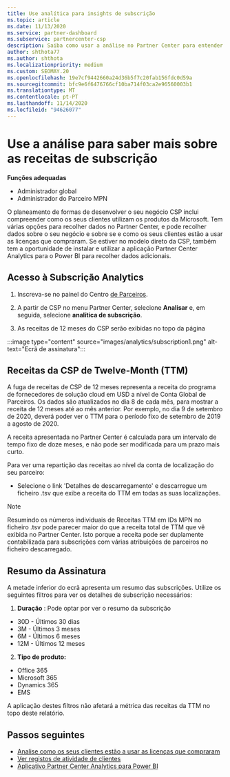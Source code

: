 ```yaml
---
title: Use analítica para insights de subscrição
ms.topic: article
ms.date: 11/13/2020
ms.service: partner-dashboard
ms.subservice: partnercenter-csp
description: Saiba como usar a análise no Partner Center para entender melhor o seu negócio e como os seus clientes usam as licenças que adquiriu.
author: shthota77
ms.author: shthota
ms.localizationpriority: medium
ms.custom: SEOMAY.20
ms.openlocfilehash: 19e7cf9442660a24d36b5f7c20fab156fdc0d59a
ms.sourcegitcommit: bfc9e6f6476766cf10ba714f03ca2e96560003b1
ms.translationtype: MT
ms.contentlocale: pt-PT
ms.lasthandoff: 11/14/2020
ms.locfileid: "94626077"
---
```

# <a name="use-analytics-to-learn-more-about-subscription-revenue"></a>Use a análise para saber mais sobre as receitas de subscrição

**Funções adequadas**

- Administrador global
- Administrador do Parceiro MPN

O planeamento de formas de desenvolver o seu negócio CSP inclui compreender como os seus clientes utilizam os produtos da Microsoft. Tem várias opções para recolher dados no Partner Center, e pode recolher dados sobre o seu negócio e sobre se e como os seus clientes estão a usar as licenças que compraram. Se estiver no modelo direto da CSP, também tem a oportunidade de instalar e utilizar a aplicação Partner Center Analytics para o Power BI para recolher dados adicionais.

## <a name="access-to-the-subscription-analytics"></a>Acesso à Subscrição Analytics

1. Inscreva-se no painel do Centro [de Parceiros](https://partner.microsoft.com/dashboard/home).
1. A partir de CSP no menu Partner Center, selecione **Analisar** e, em seguida, selecione **analítica de subscrição**.

1. As receitas de 12 meses do CSP serão exibidas no topo da página

:::image type="content" source="images/analytics/subscription1.png" alt-text="Ecrã de assinatura":::

## <a name="trailing-twelve-month-ttm-csp-revenue"></a>Receitas da CSP de Twelve-Month (TTM)

A fuga de receitas de CSP de 12 meses representa a receita do programa de fornecedores de solução cloud em USD a nível de Conta Global de Parceiros. Os dados são atualizados no dia 8 de cada mês, para mostrar a receita de 12 meses até ao mês anterior. Por exemplo, no dia 9 de setembro de 2020, deverá poder ver o TTM para o período fixo de setembro de 2019 a agosto de 2020.

A receita apresentada no Partner Center é calculada para um intervalo de tempo fixo de doze meses, e não pode ser modificada para um prazo mais curto.

Para ver uma repartição das receitas ao nível da conta de localização do seu parceiro:

- Selecione o link 'Detalhes de descarregamento' e descarregue um ficheiro .tsv que exibe a receita do TTM em todas as suas localizações.

>[!NOTE] 
>Resumindo os números individuais de Receitas TTM em IDs MPN no ficheiro .tsv pode parecer maior do que a receita total de TTM que vê exibida no Partner Center. Isto porque a receita pode ser duplamente contabilizada para subscrições com várias atribuições de parceiros no ficheiro descarregado.

## <a name="subscription-summary"></a>Resumo da Assinatura

A metade inferior do ecrã apresenta um resumo das subscrições. Utilize os seguintes filtros para ver os detalhes de subscrição necessários:  

1. **Duração** : Pode optar por ver o resumo da subscrição 

- 30D - Últimos 30 dias
- 3M - Últimos 3 meses
- 6M - Últimos 6 meses
- 12M - Últimos 12 meses

2. **Tipo de produto:**
 
- Office 365
- Microsoft 365
- Dynamics 365
- EMS

A aplicação destes filtros não afetará a métrica das receitas da TTM no topo deste relatório.


 
## <a name="next-steps"></a>Passos seguintes

- [Analise como os seus clientes estão a usar as licenças que compraram](increasing-adoption-and-satisfaction.md)  
- [Ver registos de atividade de clientes](activity-logs.md)
- [Aplicativo Partner Center Analytics para Power BI](power-bi-app-for-direct-partners.md)






